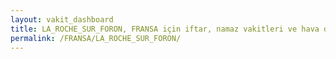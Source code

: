 ```yaml
---
layout: vakit_dashboard
title: LA_ROCHE_SUR_FORON, FRANSA için iftar, namaz vakitleri ve hava durumu - ilçe/eyalet seç
permalink: /FRANSA/LA_ROCHE_SUR_FORON/
---
```


<script type="text/javascript">
  var GLOBAL_COUNTRY = 'FRANSA';
  var GLOBAL_CITY = 'LA_ROCHE_SUR_FORON';
  var GLOBAL_STATE = '';
  var lat = 72;
  var lon = 21;
</script>
